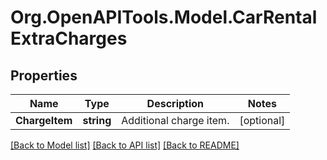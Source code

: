 # Org.OpenAPITools.Model.CarRentalExtraCharges
## Properties

Name | Type | Description | Notes
------------ | ------------- | ------------- | -------------
**ChargeItem** | **string** | Additional charge item. | [optional] 

[[Back to Model list]](../README.md#documentation-for-models) [[Back to API list]](../README.md#documentation-for-api-endpoints) [[Back to README]](../README.md)

